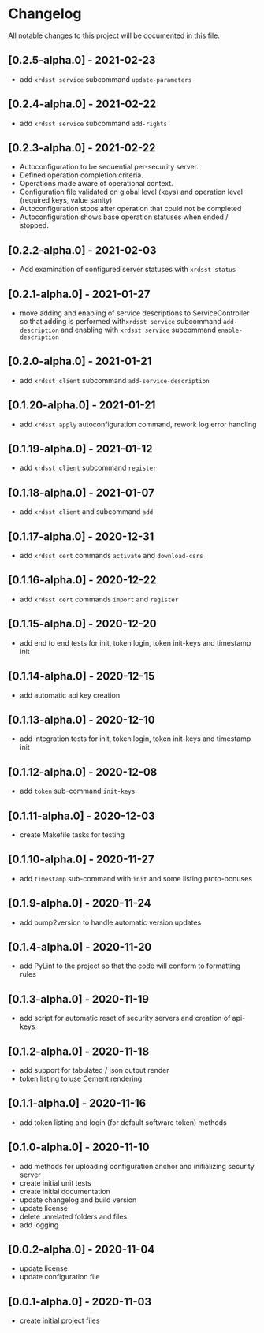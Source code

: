 # Changelog

All notable changes to this project will be documented in this file.

## [0.2.5-alpha.0] - 2021-02-23
- add ``xrdsst service`` subcommand ``update-parameters``

## [0.2.4-alpha.0] - 2021-02-22
- add ``xrdsst service`` subcommand ``add-rights``

## [0.2.3-alpha.0] - 2021-02-22
- Autoconfiguration to be sequential per-security server.
- Defined operation completion criteria.
- Operations made aware of operational context.
- Configuration file validated on global level (keys) and operation level (required keys, value sanity)
- Autoconfiguration stops after operation that could not be completed
- Autoconfiguration shows base operation statuses when ended / stopped.

## [0.2.2-alpha.0] - 2021-02-03
- Add examination of configured server statuses with ``xrdsst status``

## [0.2.1-alpha.0] - 2021-01-27

- move adding and enabling of service descriptions to ServiceController
  so that adding is performed with``xrdsst service`` subcommand ``add-description``
  and enabling with ``xrdsst service`` subcommand ``enable-description``

## [0.2.0-alpha.0] - 2021-01-21

- add ``xrdsst client`` subcommand ``add-service-description``

## [0.1.20-alpha.0] - 2021-01-21

- add ``xrdsst apply`` autoconfiguration command, rework log error handling

## [0.1.19-alpha.0] - 2021-01-12

- add ``xrdsst client`` subcommand ``register``

## [0.1.18-alpha.0] - 2021-01-07

- add ``xrdsst client`` and subcommand ``add``

## [0.1.17-alpha.0] - 2020-12-31

- add ``xrdsst cert`` commands ``activate`` and ``download-csrs``

## [0.1.16-alpha.0] - 2020-12-22

- add ``xrdsst cert`` commands ``import`` and ``register``

## [0.1.15-alpha.0] - 2020-12-20

- add end to end tests for init, token login, token init-keys and timestamp init

## [0.1.14-alpha.0] - 2020-12-15

- add automatic api key creation

## [0.1.13-alpha.0] - 2020-12-10

- add integration tests for init, token login, token init-keys and timestamp init

## [0.1.12-alpha.0] - 2020-12-08

- add ``token`` sub-command ``init-keys``

## [0.1.11-alpha.0] - 2020-12-03

- create Makefile tasks for testing

## [0.1.10-alpha.0] - 2020-11-27

- add ``timestamp`` sub-command with ``init`` and some listing proto-bonuses

## [0.1.9-alpha.0] - 2020-11-24

- add bump2version to handle automatic version updates

## [0.1.4-alpha.0] - 2020-11-20

- add PyLint to the project so that the code will conform to formatting rules

## [0.1.3-alpha.0] - 2020-11-19

- add script for automatic reset of security servers and creation of api-keys

## [0.1.2-alpha.0] - 2020-11-18

- add support for tabulated / json output render
- token listing to use Cement rendering

## [0.1.1-alpha.0] - 2020-11-16

- add token listing and login (for default software token) methods

## [0.1.0-alpha.0] - 2020-11-10

- add methods for uploading configuration anchor and initializing security server
- create initial unit tests
- create initial documentation
- update changelog and build version
- update license
- delete unrelated folders and files
- add logging

## [0.0.2-alpha.0] - 2020-11-04

- update license
- update configuration file

## [0.0.1-alpha.0] - 2020-11-03

- create initial project files
